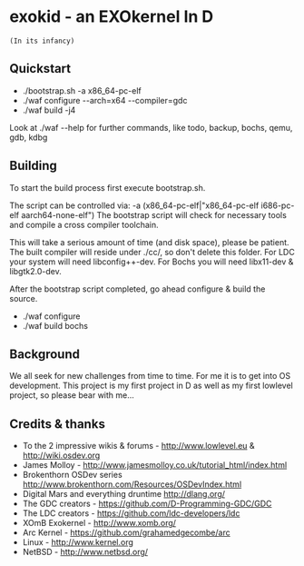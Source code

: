 exokid - an EXOkernel In D
==========================
    (In its infancy)

Quickstart
----------
- ./bootstrap.sh -a x86_64-pc-elf
- ./waf configure --arch=x64 --compiler=gdc
- ./waf build -j4

Look at ./waf --help for further commands, like
todo, backup, bochs, qemu, gdb, kdbg

Building
--------

To start the build process first execute bootstrap.sh.

The script can be controlled via:
	-a (x86_64-pc-elf|"x86_64-pc-elf i686-pc-elf aarch64-none-elf")
The bootstrap script will check for necessary tools and compile a cross compiler toolchain.

This will take a serious amount of time (and disk space), please be patient.
The built compiler will reside under ./cc/, so don't delete this folder.
For LDC your system will need libconfig++-dev.
For Bochs you will need libx11-dev & libgtk2.0-dev.

After the bootstrap script completed, go ahead configure & build the source.
- ./waf configure
- ./waf build bochs


Background
----------
We all seek for new challenges from time to time. For me it is to get into OS
development. This project is my first project in D as well as my first lowlevel project,
so please bear with me...


Credits & thanks
----------------
 - To the 2 impressive wikis & forums - http://www.lowlevel.eu & http://wiki.osdev.org
 - James Molloy - http://www.jamesmolloy.co.uk/tutorial_html/index.html
 - Brokenthorn OSDev series http://www.brokenthorn.com/Resources/OSDevIndex.html
 - Digital Mars and everything druntime http://dlang.org/
 - The GDC creators - https://github.com/D-Programming-GDC/GDC
 - The LDC creators - https://github.com/ldc-developers/ldc
 - XOmB Exokernel - http://www.xomb.org/
 - Arc Kernel - https://github.com/grahamedgecombe/arc
 - Linux - http://www.kernel.org
 - NetBSD - http://www.netbsd.org/